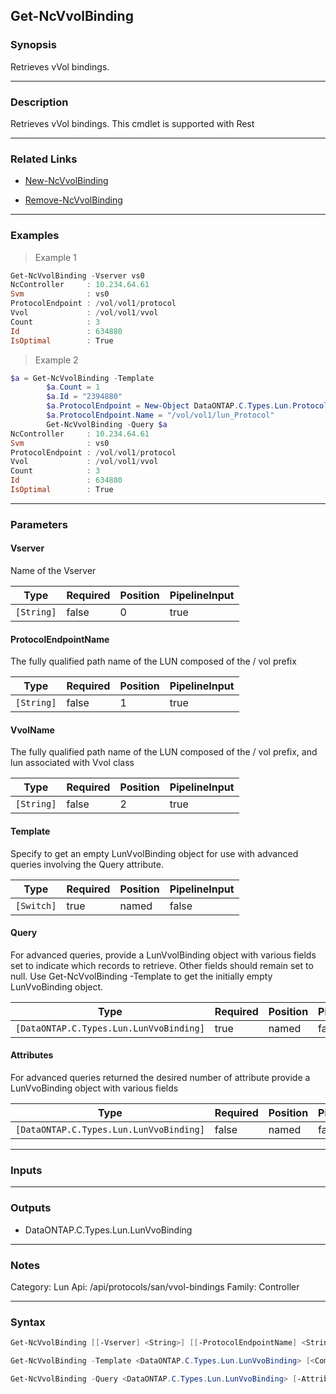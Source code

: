 Get-NcVvolBinding
-----------------

### Synopsis
Retrieves vVol bindings.

---

### Description

Retrieves vVol bindings. This cmdlet is supported with Rest

---

### Related Links
* [New-NcVvolBinding](New-NcVvolBinding)

* [Remove-NcVvolBinding](Remove-NcVvolBinding)

---

### Examples
> Example 1

```PowerShell
Get-NcVvolBinding -Vserver vs0
NcController     : 10.234.64.61
Svm              : vs0
ProtocolEndpoint : /vol/vol1/protocol
Vvol             : /vol/vol1/vvol
Count            : 3
Id               : 634880
IsOptimal        : True

```
> Example 2

```PowerShell
$a = Get-NcVvolBinding -Template
		$a.Count = 1
		$a.Id = "2394880"
		$a.ProtocolEndpoint = New-Object DataONTAP.C.Types.Lun.ProtocolEndpoint
		$a.ProtocolEndpoint.Name = "/vol/vol1/lun_Protocol"
		Get-NcVvolBinding -Query $a
NcController     : 10.234.64.61
Svm              : vs0
ProtocolEndpoint : /vol/vol1/protocol
Vvol             : /vol/vol1/vvol
Count            : 3
Id               : 634880
IsOptimal        : True

```

---

### Parameters
#### **Vserver**
Name of the Vserver

|Type      |Required|Position|PipelineInput|
|----------|--------|--------|-------------|
|`[String]`|false   |0       |true         |

#### **ProtocolEndpointName**
The fully qualified path name of the LUN composed of the  / vol prefix

|Type      |Required|Position|PipelineInput|
|----------|--------|--------|-------------|
|`[String]`|false   |1       |true         |

#### **VvolName**
The fully qualified path name of the LUN composed of the  / vol prefix, and lun associated with Vvol class

|Type      |Required|Position|PipelineInput|
|----------|--------|--------|-------------|
|`[String]`|false   |2       |true         |

#### **Template**
Specify to get an empty LunVvolBinding object for use with advanced queries involving the Query attribute.

|Type      |Required|Position|PipelineInput|
|----------|--------|--------|-------------|
|`[Switch]`|true    |named   |false        |

#### **Query**
For advanced queries, provide a LunVvolBinding object with various fields set to indicate which records to retrieve.  Other fields should remain set to null.  Use Get-NcVvolBinding -Template to get the initially empty LunVvoBinding object.

|Type                                   |Required|Position|PipelineInput|
|---------------------------------------|--------|--------|-------------|
|`[DataONTAP.C.Types.Lun.LunVvoBinding]`|true    |named   |false        |

#### **Attributes**
For advanced queries returned the desired number of attribute provide a LunVvoBinding object with various fields

|Type                                   |Required|Position|PipelineInput|
|---------------------------------------|--------|--------|-------------|
|`[DataONTAP.C.Types.Lun.LunVvoBinding]`|false   |named   |false        |

---

### Inputs

---

### Outputs
* DataONTAP.C.Types.Lun.LunVvoBinding

---

### Notes
Category: Lun
Api: /api/protocols/san/vvol-bindings
Family: Controller

---

### Syntax
```PowerShell
Get-NcVvolBinding [[-Vserver] <String>] [[-ProtocolEndpointName] <String>] [[-VvolName] <String>] [<CommonParameters>]
```
```PowerShell
Get-NcVvolBinding -Template <DataONTAP.C.Types.Lun.LunVvoBinding> [<CommonParameters>]
```
```PowerShell
Get-NcVvolBinding -Query <DataONTAP.C.Types.Lun.LunVvoBinding> [-Attributes <DataONTAP.C.Types.Lun.LunVvoBinding>] [<CommonParameters>]
```
